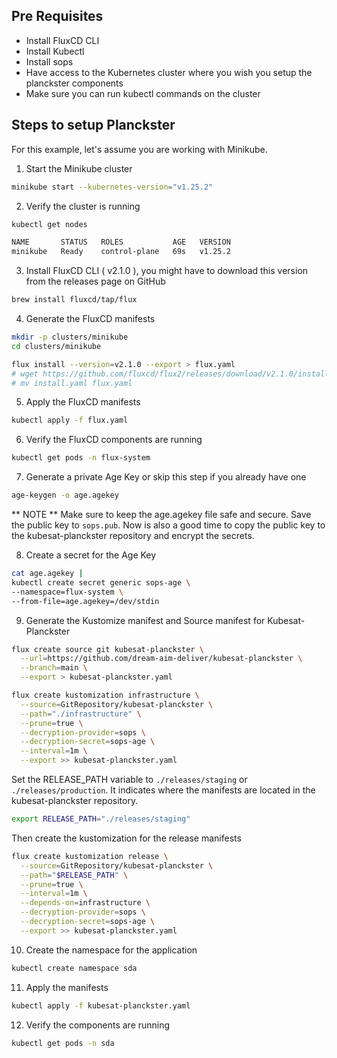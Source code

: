 ## Pre Requisites

- Install FluxCD CLI
- Install Kubectl
- Install sops 
- Have access to the Kubernetes cluster where you wish you setup the planckster components
- Make sure you can run kubectl commands on the cluster

## Steps to setup Planckster

For this example, let's assume you are working with Minikube.

1. Start the Minikube cluster
```bash
minikube start --kubernetes-version="v1.25.2"
```

2. Verify the cluster is running
```bash
kubectl get nodes

NAME       STATUS   ROLES           AGE   VERSION
minikube   Ready    control-plane   69s   v1.25.2

```

3. Install FluxCD CLI ( v2.1.0 ), you might have to download this version from the releases page on GitHub
```bash
brew install fluxcd/tap/flux
```

4. Generate the FluxCD manifests
```bash
mkdir -p clusters/minikube
cd clusters/minikube

flux install --version=v2.1.0 --export > flux.yaml
# wget https://github.com/fluxcd/flux2/releases/download/v2.1.0/install.yaml
# mv install.yaml flux.yaml
```

5. Apply the FluxCD manifests
```bash
kubectl apply -f flux.yaml
```

6. Verify the FluxCD components are running
```bash
kubectl get pods -n flux-system
```

7. Generate a private Age Key or skip this step if you already have one

```bash
age-keygen -o age.agekey
```

** NOTE ** Make sure to keep the age.agekey file safe and secure. Save the public key to `sops.pub`.
Now is also a good time to copy the public key to the kubesat-planckster repository and encrypt the secrets.


8. Create a secret for the Age Key
```bash
cat age.agekey |
kubectl create secret generic sops-age \
--namespace=flux-system \
--from-file=age.agekey=/dev/stdin
```


9. Generate the Kustomize manifest and Source manifest for Kubesat-Planckster
```bash
flux create source git kubesat-planckster \
  --url=https://github.com/dream-aim-deliver/kubesat-planckster \
  --branch=main \
  --export > kubesat-planckster.yaml

flux create kustomization infrastructure \
  --source=GitRepository/kubesat-planckster \
  --path="./infrastructure" \
  --prune=true \
  --decryption-provider=sops \
  --decryption-secret=sops-age \
  --interval=1m \
  --export >> kubesat-planckster.yaml
```

Set the RELEASE_PATH variable to `./releases/staging` or `./releases/production`. It indicates where the manifests are located in the kubesat-planckster repository.

```bash
export RELEASE_PATH="./releases/staging"
```

Then create the kustomization for the release manifests

```bash
flux create kustomization release \
  --source=GitRepository/kubesat-planckster \
  --path="$RELEASE_PATH" \
  --prune=true \
  --interval=1m \
  --depends-on=infrastructure \
  --decryption-provider=sops \
  --decryption-secret=sops-age \
  --export >> kubesat-planckster.yaml
```

10. Create the namespace for the application
```bash
kubectl create namespace sda
```

11. Apply the manifests
```bash
kubectl apply -f kubesat-planckster.yaml
```

12. Verify the components are running
```bash
kubectl get pods -n sda
```


